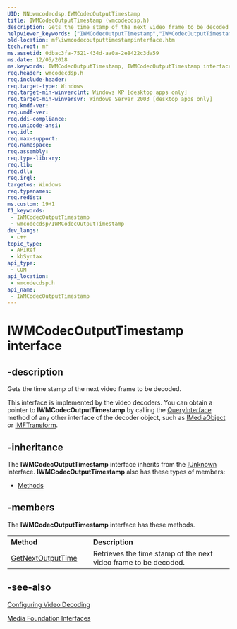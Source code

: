 ```yaml
---
UID: NN:wmcodecdsp.IWMCodecOutputTimestamp
title: IWMCodecOutputTimestamp (wmcodecdsp.h)
description: Gets the time stamp of the next video frame to be decoded.
helpviewer_keywords: ["IWMCodecOutputTimestamp","IWMCodecOutputTimestamp interface [Media Foundation]","IWMCodecOutputTimestamp interface [Media Foundation]","described","codecapi.iwmcodecoutputtimestampinterface","mf.iwmcodecoutputtimestampinterface","wmcodecdsp/IWMCodecOutputTimestamp"]
old-location: mf\iwmcodecoutputtimestampinterface.htm
tech.root: mf
ms.assetid: 0dbac3fa-7521-434d-aa0a-2e8422c3da59
ms.date: 12/05/2018
ms.keywords: IWMCodecOutputTimestamp, IWMCodecOutputTimestamp interface [Media Foundation], IWMCodecOutputTimestamp interface [Media Foundation],described, codecapi.iwmcodecoutputtimestampinterface, mf.iwmcodecoutputtimestampinterface, wmcodecdsp/IWMCodecOutputTimestamp
req.header: wmcodecdsp.h
req.include-header: 
req.target-type: Windows
req.target-min-winverclnt: Windows XP [desktop apps only]
req.target-min-winversvr: Windows Server 2003 [desktop apps only]
req.kmdf-ver: 
req.umdf-ver: 
req.ddi-compliance: 
req.unicode-ansi: 
req.idl: 
req.max-support: 
req.namespace: 
req.assembly: 
req.type-library: 
req.lib: 
req.dll: 
req.irql: 
targetos: Windows
req.typenames: 
req.redist: 
ms.custom: 19H1
f1_keywords:
 - IWMCodecOutputTimestamp
 - wmcodecdsp/IWMCodecOutputTimestamp
dev_langs:
 - c++
topic_type:
 - APIRef
 - kbSyntax
api_type:
 - COM
api_location:
 - wmcodecdsp.h
api_name:
 - IWMCodecOutputTimestamp
---
```


# IWMCodecOutputTimestamp interface


## -description

Gets the time stamp of the  next video frame to be decoded.

This interface is implemented by the video decoders. You can obtain a pointer to <b>IWMCodecOutputTimestamp</b> by calling the <a href="/windows/desktop/api/unknwn/nf-unknwn-iunknown-queryinterface(q)">QueryInterface</a> method of any other interface of the decoder object, such as <a href="/previous-versions/windows/desktop/api/mediaobj/nn-mediaobj-imediaobject">IMediaObject</a> or <a href="/windows/desktop/api/mftransform/nn-mftransform-imftransform">IMFTransform</a>.

## -inheritance

The <b xmlns:loc="http://microsoft.com/wdcml/l10n">IWMCodecOutputTimestamp</b> interface inherits from the <a href="/windows/desktop/api/unknwn/nn-unknwn-iunknown">IUnknown</a> interface. <b>IWMCodecOutputTimestamp</b> also has these types of members:
<ul>
<li><a href="https://docs.microsoft.com/">Methods</a></li>
</ul>

## -members

The <b>IWMCodecOutputTimestamp</b> interface has these methods.
<table class="members" id="memberListMethods">
<tr>
<th align="left" width="37%">Method</th>
<th align="left" width="63%">Description</th>
</tr>
<tr data="declared;">
<td align="left" width="37%">
<a href="/windows/desktop/api/wmcodecdsp/nf-wmcodecdsp-iwmcodecoutputtimestamp-getnextoutputtime">GetNextOutputTime</a>
</td>
<td align="left" width="63%">
Retrieves the time stamp of the next video frame to be decoded.

</td>
</tr>
</table>

## -see-also

<a href="/windows/desktop/medfound/configuringvideodecoding">Configuring Video Decoding</a>



<a href="/windows/desktop/medfound/media-foundation-interfaces">Media Foundation Interfaces</a>